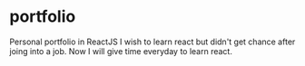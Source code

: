 # portfolio
Personal portfolio in ReactJS 
I wish to learn react but didn't get chance after joing into a job.
Now I will give time everyday to learn react.